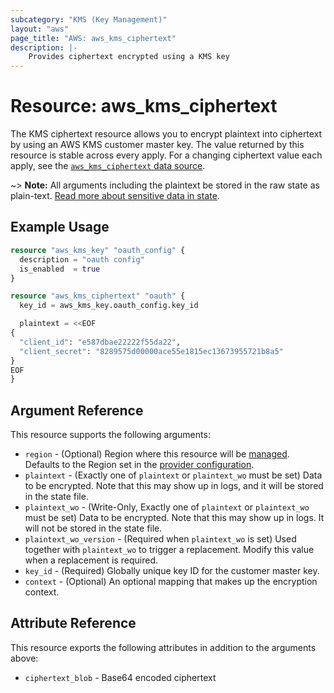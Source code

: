 ```yaml
---
subcategory: "KMS (Key Management)"
layout: "aws"
page_title: "AWS: aws_kms_ciphertext"
description: |-
    Provides ciphertext encrypted using a KMS key
---
```


# Resource: aws_kms_ciphertext

The KMS ciphertext resource allows you to encrypt plaintext into ciphertext
by using an AWS KMS customer master key. The value returned by this resource
is stable across every apply. For a changing ciphertext value each apply, see
the [`aws_kms_ciphertext` data source](/docs/providers/aws/d/kms_ciphertext.html).

~> **Note:** All arguments including the plaintext be stored in the raw state as plain-text.
[Read more about sensitive data in state](https://www.terraform.io/docs/state/sensitive-data.html).

## Example Usage

```terraform
resource "aws_kms_key" "oauth_config" {
  description = "oauth config"
  is_enabled  = true
}

resource "aws_kms_ciphertext" "oauth" {
  key_id = aws_kms_key.oauth_config.key_id

  plaintext = <<EOF
{
  "client_id": "e587dbae22222f55da22",
  "client_secret": "8289575d00000ace55e1815ec13673955721b8a5"
}
EOF
}
```

## Argument Reference

This resource supports the following arguments:

* `region` - (Optional) Region where this resource will be [managed](https://docs.aws.amazon.com/general/latest/gr/rande.html#regional-endpoints). Defaults to the Region set in the [provider configuration](https://registry.terraform.io/providers/hashicorp/aws/latest/docs#aws-configuration-reference).
* `plaintext` - (Exactly one of `plaintext` or `plaintext_wo` must be set) Data to be encrypted. Note that this may show up in logs, and it will be stored in the state file.
* `plaintext_wo` - (Write-Only, Exactly one of `plaintext` or `plaintext_wo` must be set) Data to be encrypted. Note that this may show up in logs. It will not be stored in the state file.
* `plaintext_wo_version` - (Required when `plaintext_wo` is set) Used together with `plaintext_wo` to trigger a replacement. Modify this value when a replacement is required.
* `key_id` - (Required) Globally unique key ID for the customer master key.
* `context` - (Optional) An optional mapping that makes up the encryption context.

## Attribute Reference

This resource exports the following attributes in addition to the arguments above:

* `ciphertext_blob` - Base64 encoded ciphertext
